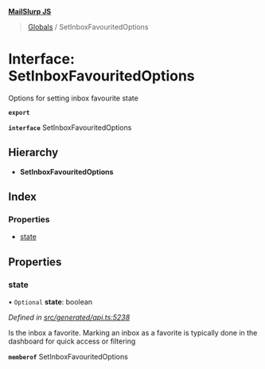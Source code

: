 **[MailSlurp JS](../README.md)**

> [Globals](../README.md) / SetInboxFavouritedOptions

# Interface: SetInboxFavouritedOptions

Options for setting inbox favourite state

**`export`** 

**`interface`** SetInboxFavouritedOptions

## Hierarchy

* **SetInboxFavouritedOptions**

## Index

### Properties

* [state](setinboxfavouritedoptions.md#state)

## Properties

### state

• `Optional` **state**: boolean

*Defined in [src/generated/api.ts:5238](https://github.com/mailslurp/mailslurp-client/blob/2c659a7/src/generated/api.ts#L5238)*

Is the inbox a favorite. Marking an inbox as a favorite is typically done in the dashboard for quick access or filtering

**`memberof`** SetInboxFavouritedOptions
